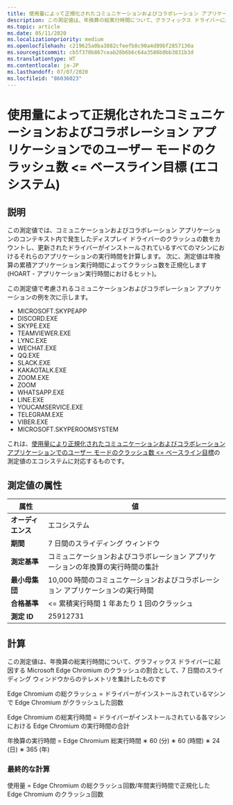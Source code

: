```yaml
---
title: 使用量によって正規化されたコミュニケーションおよびコラボレーション アプリケーションでのユーザー モードのクラッシュ数 <= ベースライン目標
description: この測定値は、年換算の総実行時間について、グラフィックス ドライバーに起因するコミュニケーションおよびコラボレーション アプリケーションのクラッシュの割合として、7 日間のスライディング ウィンドウからのテレメトリを集計したものです。
ms.topic: article
ms.date: 05/11/2020
ms.localizationpriority: medium
ms.openlocfilehash: c219625a0ba3882cfeefb8c90a4d89bf2857130a
ms.sourcegitcommit: cb5f370b867ceab28b6b6c64a3586b0bb3831b3d
ms.translationtype: HT
ms.contentlocale: ja-JP
ms.lasthandoff: 07/07/2020
ms.locfileid: "86036023"
---
```

# <a name="number-of-user-mode-crashes-in-communication-and-collaboration-applications-normalized-by-usage--baseline-goal-ecosystem"></a>使用量によって正規化されたコミュニケーションおよびコラボレーション アプリケーションでのユーザー モードのクラッシュ数 <= ベースライン目標 (エコシステム)

## <a name="description"></a>説明

この測定値では、コミュニケーションおよびコラボレーション アプリケーションのコンテキスト内で発生したディスプレイ ドライバーのクラッシュの数をカウントし、更新されたドライバーがインストールされているすべてのマシンにおけるそれらのアプリケーションの実行時間を計算します。 次に、測定値は年換算の累積アプリケーション実行時間によってクラッシュ数を正規化します (HOART - アプリケーション実行時間におけるヒット)。

この測定値で考慮されるコミュニケーションおよびコラボレーション アプリケーションの例を次に示します。

* MICROSOFT.SKYPEAPP
* DISCORD.EXE
* SKYPE.EXE
* TEAMVIEWER.EXE
* LYNC.EXE
* WECHAT.EXE
* QQ.EXE
* SLACK.EXE
* KAKAOTALK.EXE
* ZOOM.EXE
* ZOOM
* WHATSAPP.EXE
* LINE.EXE
* YOUCAMSERVICE.EXE
* TELEGRAM.EXE
* VIBER.EXE
* MICROSOFT.SKYPEROOMSYSTEM

これは、[使用量により正規化されたコミュニケーションおよびコラボレーション アプリケーションでのユーザー モードのクラッシュ数 <= ベースライン目標](https://docs.microsoft.com/windows-hardware/drivers/dashboard/graphics-user-mode-crashes-collaboration-standard)の測定値のエコシステムに対応するものです。

## <a name="measure-attributes"></a>測定値の属性

|属性|値|
|----|----|
|**オーディエンス**|エコシステム|
|**期間**|7 日間のスライディング ウィンドウ|
|**測定基準**|コミュニケーションおよびコラボレーション アプリケーションの年換算の実行時間の集計|
|**最小母集団**|10,000 時間のコミュニケーションおよびコラボレーション アプリケーションの実行時間|
|**合格基準**|<= 累積実行時間 1 年あたり 1 回のクラッシュ|
|**測定 ID**|25912731|

## <a name="calculation"></a>計算

この測定値は、年換算の総実行時間について、グラフィックス ドライバーに起因する Microsoft Edge Chromium のクラッシュの割合として、7 日間のスライディング ウィンドウからのテレメトリを集計したものです

Edge Chromium の総クラッシュ = ドライバーがインストールされているマシンで Edge Chromium がクラッシュした回数

Edge Chromium の総実行時間 = ドライバーがインストールされている各マシンにおける Edge Chromium の実行時間の合計

年換算の実行時間 = Edge Chromium 総実行時間 ∗ 60 (分) ∗ 60 (時間) ∗ 24 (日) ∗ 365 (年)

### <a name="final-calculation"></a>最終的な計算

使用量 = Edge Chromium の総クラッシュ回数/年間実行時間で正規化した Edge Chromium のクラッシュ回数
